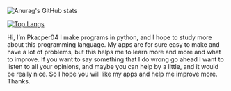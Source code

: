 ![Anurag's GitHub stats](https://github-readme-stats.vercel.app/api?username=Pkacper04&count_private=true)

[![Top Langs](https://github-readme-stats.vercel.app/api/top-langs/?username=Pkacper04)](https://github.com/anuraghazra/github-readme-stats)


Hi, I’m Pkacper04
I make programs in python, and I hope to study more about this programming language.
My apps are for sure easy to make and have a lot of problems, but this helps me to learn more and more and what to improve.
If you want to say something that I do wrong go ahead I want to listen to all your opinions, and maybe you can help by a little, and it would be really nice.
So I hope you will like my apps and help me improve more. Thanks.

<!---
Pkacper04/Pkacper04 is a ✨ special ✨ repository because its `README.md` (this file) appears on your GitHub profile.
You can click the Preview link to take a look at your changes.
--->
